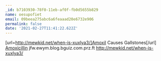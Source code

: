 ```yaml
---
_id: b7103930-78f0-11eb-af0f-fb0d5655b829
name: oesupofiet
email: 09beea275abc6a6feaaad20e6732e906
permalink: false
date: '2021-02-27T11:41:22.622Z'
---
```

[url=http://mewkid.net/when-is-xuxlya3/]Amoxil Causes Gallstones[/url] <a href="http://mewkid.net/when-is-xuxlya3/">Amoxicillin</a> jfw.ewym.blog.bguiz.com.prz.ft http://mewkid.net/when-is-xuxlya3/
